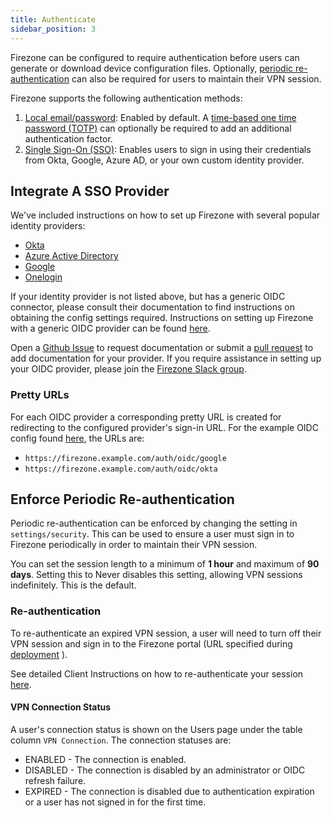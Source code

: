 ```yaml
---
title: Authenticate
sidebar_position: 3
---
```


Firezone can be configured to require authentication before users can generate
or download device configuration files. Optionally,
[periodic re-authentication](#enforce-periodic-re-authentication)
can also be required for users to maintain their VPN session.

Firezone supports the following authentication methods:

1. [Local email/password](../authenticate/local-auth): Enabled by default. A [time-based
one time password (TOTP)](../authenticate/multi-factor)
can optionally be required to add an additional authentication factor.
1. [Single Sign-On (SSO)](#integrating-a-sso-provider): Enables users to sign
in using their credentials from Okta, Google, Azure AD, or your own custom identity
provider.

## Integrate A SSO Provider

We've included instructions on how to set up Firezone with several popular
identity providers:

* [Okta](../authenticate/okta)
* [Azure Active Directory](../authenticate/azuread)
* [Google](../authenticate/google)
* [Onelogin](../authenticate/onelogin)

If your identity provider is not listed above, but has a generic OIDC
connector, please consult their documentation to find instructions on obtaining
the config settings required. Instructions on setting up Firezone with a generic
OIDC provider can be found [here](../authenticate/generic-oidc).

Open a [Github Issue](https://github.com/firezone/firezone/issues)
to request documentation
or submit a [pull request](https://github.com/firezone/firezone/tree/master/docs/docs/authenticate/index.md)
to add documentation for your provider.
If you require assistance in setting up your OIDC provider, please
join the [Firezone Slack group](https://www.firezone.dev/slack).

### Pretty URLs

For each OIDC provider a corresponding pretty URL is created for redirecting to
the configured provider's sign-in URL. For the example OIDC config found
[here](../authenticate/generic-oidc), the URLs are:

* `https://firezone.example.com/auth/oidc/google`
* `https://firezone.example.com/auth/oidc/okta`

## Enforce Periodic Re-authentication

Periodic re-authentication can be enforced by changing the setting in
`settings/security`. This can be used to ensure a user must sign in to Firezone
periodically in order to maintain their VPN session.

You can set the session length to a minimum of **1 hour** and maximum of **90 days**.
Setting this to Never disables this setting, allowing VPN sessions indefinitely.
This is the default.

### Re-authentication

To re-authenticate an expired VPN session, a user will need to turn off their
VPN session and sign in to the Firezone portal (URL specified during
[deployment](../deploy/prerequisites)
).

See detailed Client Instructions on how to re-authenticate your session
[here](../user-guides/client-instructions).

#### VPN Connection Status

A user's connection status is shown on the Users page under the table column
`VPN Connection`. The connection statuses are:

* ENABLED - The connection is enabled.
* DISABLED - The connection is disabled by an administrator or OIDC refresh failure.
* EXPIRED - The connection is disabled due to authentication expiration or a user
  has not signed in for the first time.
